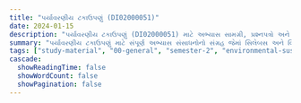 ```yaml
---
title: "પર્યાવરણીય ટકાઉપણું (DI02000051)"
date: 2024-01-15
description: "પર્યાવરણીય ટકાઉપણું (DI02000051) માટે અભ્યાસ સામગ્રી, પ્રશ્નપત્રો અને ઉકેલો - સામાન્ય અભ્યાસ, સેમેસ્ટર 2"
summary: "પર્યાવરણીય ટકાઉપણું માટે સંપૂર્ણ અભ્યાસ સંસાધનોનો સંગ્રહ જેમાં સિલેબસ અને વિગતવાર કોર્સ સામગ્રીનો સમાવેશ થાય છે"
tags: ["study-material", "00-general", "semester-2", "environmental-sustainability", "DI02000051"]
cascade:
  showReadingTime: false
  showWordCount: false
  showPagination: false
---
```

